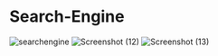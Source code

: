 # Search-Engine
![searchengine](https://user-images.githubusercontent.com/120267773/209304995-4e6219de-263a-4531-baf1-77c018116bc5.png)
![Screenshot (12)](https://user-images.githubusercontent.com/120267773/209305520-dc3c55ce-1c0b-4419-8342-7749491026db.png)
![Screenshot (13)](https://user-images.githubusercontent.com/120267773/209305533-3f2113b3-dec7-48f4-a929-8344702e9ea1.png)
